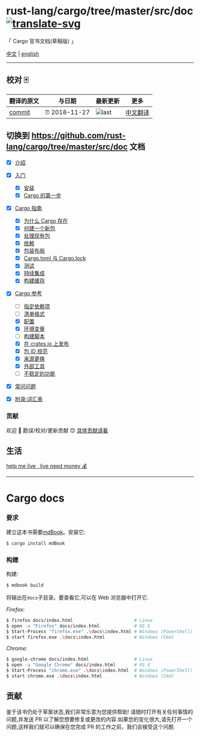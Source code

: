 # rust-lang/cargo/tree/master/src/doc  [![translate-svg]][translate-list]

<!-- [![explain]][source] -->

[explain]: http://llever.com/explain.svg
[source]: https://github.com/chinanf-boy/Source-Explain
[translate-svg]: http://llever.com/translate.svg
[translate-list]: https://github.com/chinanf-boy/chinese-translate-list
[size-img]: https://packagephobia.now.sh/badge?p=Name
[size]: https://packagephobia.now.sh/result?p=Name

「 Cargo 官书文档(草稿版) 」

[中文](./readme.md) | [english](https://github.com/istankovic/cargo-docs)

---

## 校对 🀄️

<!-- doc-templite START generated -->
<!-- repo = 'rust-lang/cargo' -->
<!-- commit = 'a472e7c46f6df06f86bc3032181386087a1bb8c7' -->
<!-- time = '2018-11-27' -->
翻译的原文 | 与日期 | 最新更新 | 更多
---|---|---|---
[commit] | ⏰ 2018-11-27 | ![last] | [中文翻译][translate-list]

[last]: https://img.shields.io/github/last-commit/rust-lang/cargo.svg
[commit]: https://github.com/rust-lang/cargo/tree/a472e7c46f6df06f86bc3032181386087a1bb8c7

<!-- doc-templite END generated -->

## 切换到 https://github.com/rust-lang/cargo/tree/master/src/doc 文档

- [x] [介绍](./src/index.zh.md)

- [x] [入门](./src/getting-started/index.zh.md)

  - [x] [安装](./src/getting-started/installation.zh.md)
  - [x] [Cargo 的第一步](./src/getting-started/first-steps.zh.md)

- [x] [Cargo 指南](./src/guide/index.zh.md)

  - [x] [为什么 Cargo 存在](./src/guide/why-cargo-exists.zh.md)
  - [x] [创建一个新包](./src/guide/creating-a-new-project.zh.md)
  - [x] [处理现有包](./src/guide/working-on-an-existing-project.zh.md)
  - [x] [依赖](./src/guide/dependencies.zh.md)
  - [x] [包装布局](./src/guide/project-layout.zh.md)
  - [x] [Cargo.toml 与 Cargo.lock](./src/guide/cargo-toml-vs-cargo-lock.zh.md)
  - [x] [测试](./src/guide/tests.zh.md)
  - [x] [持续集成](./src/guide/continuous-integration.zh.md)
  - [x] [构建缓存](./src/guide/build-cache.zh.md)

- [x] [Cargo 参考](./src/reference/index.zh.md)

  - [ ] [指定依赖项](./src/reference/specifying-dependencies.zh.md)
  - [ ] [清单格式](./src/reference/manifest.zh.md)
  - [x] [配置](./src/reference/config.zh.md)
  - [x] [环境变量](./src/reference/environment-variables.zh.md)
  - [ ] [构建脚本](./src/reference/build-scripts.zh.md)
  - [x] [在 crates.io 上发布](./src/reference/publishing.zh.md)
  - [x] [包 ID 规范](./src/reference/pkgid-spec.zh.md)
  - [x] [来源更换](./src/reference/source-replacement.zh.md)
  - [x] [外部工具](./src/reference/external-tools.zh.md)
  - [ ] [不稳定的功能](./src/reference/unstable.zh.md)

- [x] [常问问题](./src/faq.zh.md)
- [x] [附录:词汇表](./src/appendix/glossary.zh.md)


### 贡献

欢迎 👏 勘误/校对/更新贡献 😊 [具体贡献请看](https://github.com/chinanf-boy/chinese-translate-list#贡献)

## 生活

[help me live , live need money 💰](https://github.com/chinanf-boy/live-need-money)

---

# Cargo docs

### 要求

建立这本书需要[mdBook]。安装它:

[mdBook]: https://github.com/azerupi/mdBook

```bash
$ cargo install mdBook
```

### 构建

构建:

```bash
$ mdbook build
```

将输出在`docs`子目录。要查看它,可以在 Web 浏览器中打开它.

_Firefox:_

```bash
$ firefox docs/index.html                       # Linux
$ open -a "Firefox" docs/index.html             # OS X
$ Start-Process "firefox.exe" .\docs\index.html # Windows (PowerShell)
$ start firefox.exe .\docs\index.html           # Windows (Cmd)
```

_Chrome:_

```bash
$ google-chrome docs/index.html                 # Linux
$ open -a "Google Chrome" docs/index.html       # OS X
$ Start-Process "chrome.exe" .\docs\index.html  # Windows (PowerShell)
$ start chrome.exe .\docs\index.html            # Windows (Cmd)
```

## 贡献

鉴于该书仍处于草案状态,我们非常乐意为您提供帮助! 请随时打开有关任何事情的问题,并发送 PR 以了解您想要修复或更改的内容.如果您的变化很大,请先打开一个问题,这样我们就可以确保在您完成 PR 的工作之前，我们会接受这个问题.
